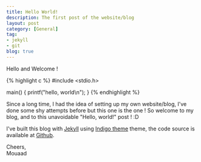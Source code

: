 ```yaml
---
title: Hello World!
description: The first post of the website/blog
layout: post
category: [General] 
tag: 
- jekyll
- git
blog: true 
---
```


Hello and Welcome !

{% highlight c %}
#include <stdio.h>

main()
{
        printf("hello, world\n");
}
{% endhighlight %}

Since a long time, I had the idea of setting up my own website/blog, I've done some shy attempts before but this one is the one ! So welcome to my blog, and to this unavoidable "Hello, world!" post ! :D
 
I've built this blog with [Jekyll](http://jekyllbootstrap.com/) using [Indigo theme](https://github.com/sergiokopplin/indigo) theme, the code source is available at [Github](https://github.com/Aallam/aallam.github.io).

Cheers,<br/>
Mouaad
